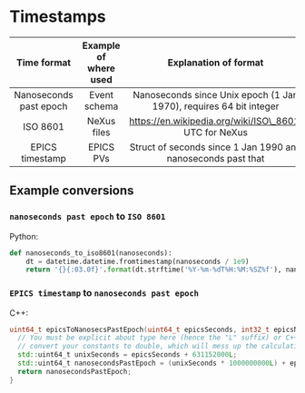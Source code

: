 # Timestamps

**Time format**|**Example of where used**|**Explanation of format**|**Type (flatbuffers)**
:-----:|:-----:|:-----:|:-----:
Nanoseconds past epoch|Event schema|Nanoseconds since Unix epoch (1 Jan 1970), requires 64 bit integer|ulong
ISO 8601|NeXus files|https://en.wikipedia.org/wiki/ISO\_8601, UTC for NeXus|string
EPICS timestamp|EPICS PVs|Struct of seconds since 1 Jan 1990 and nanoseconds past that|stuct (ulong, int)

## Example conversions

### `nanoseconds past epoch` to `ISO 8601`

Python:
```python
def nanoseconds_to_iso8601(nanoseconds):
    dt = datetime.datetime.fromtimestamp(nanoseconds / 1e9)
    return '{}{:03.0f}'.format(dt.strftime('%Y-%m-%dT%H:%M:%SZ%f'), nanoseconds % 1e3)
```

### `EPICS timestamp` to `nanoseconds past epoch`

C++:
```cpp
uint64_t epicsToNanosecsPastEpoch(uint64_t epicsSeconds, int32_t epicsNanoseconds) {
  // You must be explicit about type here (hence the "L" suffix) or C++ will happily
  // convert your constants to double, which will mess up the calculation.
  std::uint64_t unixSeconds = epicsSeconds + 631152000L;
  std::uint64_t nanosecondsPastEpoch = (unixSeconds * 1000000000L) + epicsNanoseconds;
  return nanosecondsPastEpoch;
}
```
